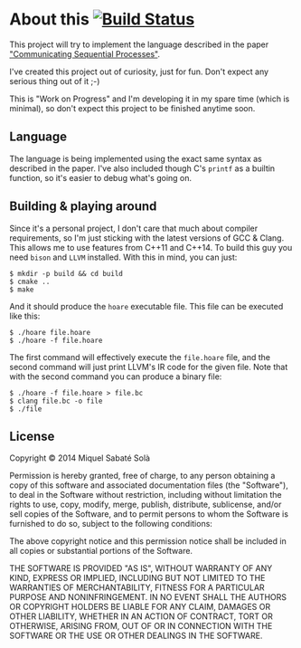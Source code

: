 
# About this [![Build Status](https://travis-ci.org/mssola/hoare.svg?branch=master)](https://travis-ci.org/mssola/hoare)

This project will try to implement the language described in the paper
["Communicating Sequential Processes"](http://spinroot.com/courses/summer/Papers/hoare_1978.pdf).

I've created this project out of curiosity, just for fun. Don't expect any
serious thing out of it ;-)

This is "Work on Progress" and I'm developing it in my spare time (which is
minimal), so don't expect this project to be finished anytime soon.

## Language

The language is being implemented using the exact same syntax as described in
the paper. I've also included though C's `printf` as a builtin function, so
it's easier to debug what's going on.

## Building & playing around

Since it's a personal project, I don't care that much about compiler
requirements, so I'm just sticking with the latest versions of GCC & Clang. This
allows me to use features from C++11 and C++14. To build this guy you need
`bison` and `LLVM` installed. With this in mind, you can just:

    $ mkdir -p build && cd build
    $ cmake ..
    $ make

And it should produce the `hoare` executable file. This file can be executed
like this:

    $ ./hoare file.hoare
    $ ./hoare -f file.hoare

The first command will effectively execute the `file.hoare` file, and the
second command will just print LLVM's IR code for the given file. Note that
with the second command you can produce a binary file:

    $ ./hoare -f file.hoare > file.bc
    $ clang file.bc -o file
    $ ./file

## License

Copyright &copy; 2014 Miquel Sabaté Solà

Permission is hereby granted, free of charge, to any person obtaining
a copy of this software and associated documentation files (the
"Software"), to deal in the Software without restriction, including
without limitation the rights to use, copy, modify, merge, publish,
distribute, sublicense, and/or sell copies of the Software, and to
permit persons to whom the Software is furnished to do so, subject to
the following conditions:

The above copyright notice and this permission notice shall be
included in all copies or substantial portions of the Software.

THE SOFTWARE IS PROVIDED "AS IS", WITHOUT WARRANTY OF ANY KIND,
EXPRESS OR IMPLIED, INCLUDING BUT NOT LIMITED TO THE WARRANTIES OF
MERCHANTABILITY, FITNESS FOR A PARTICULAR PURPOSE AND
NONINFRINGEMENT. IN NO EVENT SHALL THE AUTHORS OR COPYRIGHT HOLDERS BE
LIABLE FOR ANY CLAIM, DAMAGES OR OTHER LIABILITY, WHETHER IN AN ACTION
OF CONTRACT, TORT OR OTHERWISE, ARISING FROM, OUT OF OR IN CONNECTION
WITH THE SOFTWARE OR THE USE OR OTHER DEALINGS IN THE SOFTWARE.

